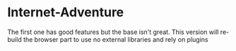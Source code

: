 # Internet-Adventure
The first one has good features but the base isn't great. This version will re-build the browser part to use no external libraries and rely on plugins
